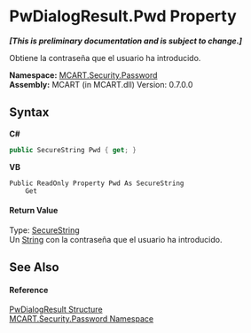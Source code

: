 # PwDialogResult.Pwd Property 
 _**\[This is preliminary documentation and is subject to change.\]**_

Obtiene la contraseña que el usuario ha introducido.

**Namespace:**&nbsp;<a href="dbbe708a-6e0a-d3f8-20a0-94d530d6d526">MCART.Security.Password</a><br />**Assembly:**&nbsp;MCART (in MCART.dll) Version: 0.7.0.0

## Syntax

**C#**<br />
``` C#
public SecureString Pwd { get; }
```

**VB**<br />
``` VB
Public ReadOnly Property Pwd As SecureString
	Get
```


#### Return Value
Type: <a href="http://msdn2.microsoft.com/es-es/library/7kt014s1" target="_blank">SecureString</a><br />Un <a href="http://msdn2.microsoft.com/es-es/library/s1wwdcbf" target="_blank">String</a> con la contraseña que el usuario ha introducido.

## See Also


#### Reference
<a href="c08975d0-6400-9b84-1ab2-b29ca3cc100d">PwDialogResult Structure</a><br /><a href="dbbe708a-6e0a-d3f8-20a0-94d530d6d526">MCART.Security.Password Namespace</a><br />